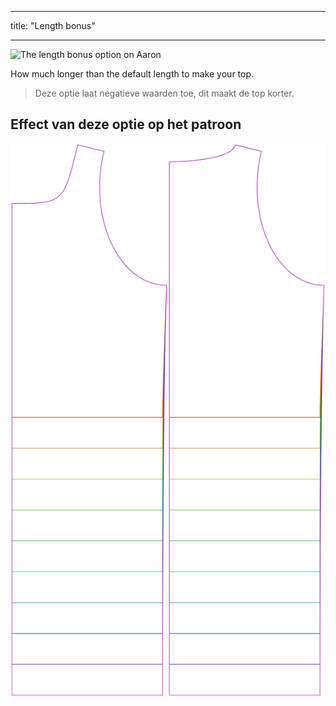 - - -
title: "Length bonus"
- - -

![The length bonus option on Aaron](./lengthbonus.svg)

How much longer than the default length to make your top.

> Deze optie laat negatieve waarden toe, dit maakt de top korter.

## Effect van deze optie op het patroon

![This image shows the effect of this option by superimposing several variants that have a different value for this option](aaron_lengthbonus_sample.svg "Effect of this option on the pattern")
